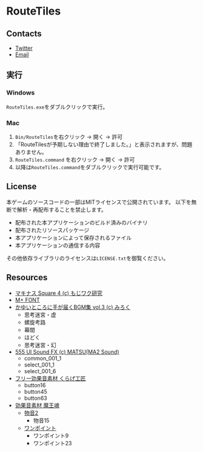 # RouteTiles

## Contacts
- [Twitter](https://twitter.com/wraikny)
- [Email](writtenknown@gmail.com)


## 実行
### Windows
`RouteTiles.exe`をダブルクリックで実行。

### Mac
1. `Bin/RouteTiles`を右クリック -> 開く -> 許可
1. 「RouteTilesが予期しない理由で終了しました。」と表示されますが、問題ありません。
1. `RouteTiles.command` を右クリック -> 開く -> 許可
1. 以降は`RouteTiles.command`をダブルクリックで実行可能です。


## License
本ゲームのソースコードの一部はMITライセンスで公開されています。
以下を無断で解析・再配布することを禁止します。
- 配布された本アプリケーションのビルド済みのバイナリ
- 配布されたリソースパッケージ
- 本アプリケーションによって保存されるファイル
- 本アプリケーションの通信する内容

その他依存ライブラリのライセンスは`LICENSE.txt`を御覧ください。

## Resources
- [マキナス Square 4 (c) もじワク研究](https://moji-waku.com/makinas/)
- [M+ FONT](https://mplus-fonts.osdn.jp/)
- [かゆいところに手が届くBGM集 vol.3 (c) みろく](https://booth.pm/ja/items/2037124)
  - 思考迷宮・虚
  - 螺旋考路
  - 幕間
  - ほどく
  - 思考迷宮・幻
- [555 UI Sound FX (c) MATSU(MA2 Sound)](https://booth.pm/ja/items/254302)
  - common_001_1
  - select_001_1
  - select_001_6
- [フリー効果音素材 くらげ工匠](http://www.kurage-kosho.info)
  - button16
  - button45
  - button63
- [効果音素材 魔王魂](https://tadaoto.com/1087)
  - [物音2](https://maoudamashii.jokersounds.com/list/se5b.html)
    - 物音15
  - [ワンポイント](https://maoudamashii.jokersounds.com/list/se2.html)
    - ワンポイント9
    - ワンポイント23


